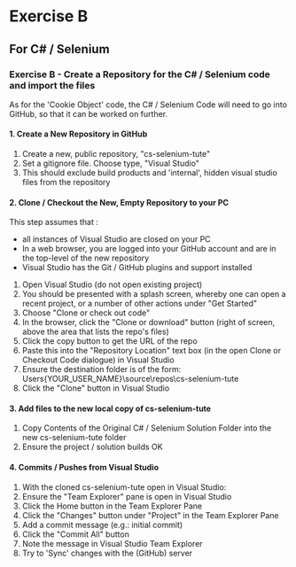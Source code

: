 # Exercise B
## For C# / Selenium

### **Exercise B - Create a Repository for the C# / Selenium code and import the files**
As for the 'Cookie Object' code, the C# / Selenium Code will need to go into GitHub, so that it can be worked on further.

#### 1. Create a New Repository in GitHub
1. Create a new, public repository, "cs-selenium-tute"
1. Set a gitignore file.  Choose type, "Visual Studio"
  1. This should exclude build products and 'internal', hidden visual studio files from the repository

#### 2. Clone / Checkout the New, Empty Repository to your PC
This step assumes that :
* all instances of Visual Studio are closed on your PC
* In a web browser, you are logged into your GitHub account and are in the top-level of the new repository
* Visual Studio has the Git / GitHub plugins and support installed

1. Open Visual Studio (do not open existing project)
1. You should be presented with a splash screen, whereby one can open a recent project, or a number of other actions under "Get Started"
1. Choose "Clone or check out code"
1. In the browser, click the "Clone or download" button (right of screen, above the area that lists the repo's files)
1. Click the copy button to get the URL of the repo
1. Paste this into the "Repository Location" text box (in the open Clone or Checkout Code dialogue) in Visual Studio
1. Ensure the destination folder is of the form: Users\{YOUR_USER_NAME}\source\repos\cs-selenium-tute
1. Click the "Clone" button in Visual Studio

#### 3. Add files to the new local copy of cs-selenium-tute
1. Copy Contents of the Original C# / Selenium Solution Folder into the new cs-selenium-tute folder
2. Ensure the project / solution builds OK

#### 4. Commits / Pushes from Visual Studio
1. With the cloned cs-selenium-tute open in Visual Studio:
1. Ensure the "Team Explorer" pane is open in Visual Studio
1. Click the Home button in the Team Explorer Pane
1. Click the "Changes" button under "Project" in the Team Explorer Pane
1. Add a commit message (e.g.: initial commit)
1. Click the "Commit All" button
1. Note the message in Visual Studio Team Explorer
1. Try to 'Sync' changes with the (GitHub) server

